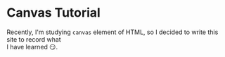 # Canvas Tutorial

Recently, I'm studying `canvas` element of HTML, so I decided to write this site to record what    
I have learned :smirk:.
